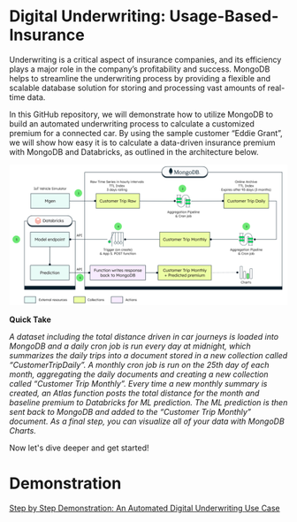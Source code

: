 # Digital Underwriting: Usage-Based-Insurance

Underwriting is a critical aspect of insurance companies, and its efficiency plays a major role in the company’s profitability and success. MongoDB helps to streamline the underwriting process by providing a flexible and scalable database solution for storing and processing vast amounts of real-time data. 

In this GitHub repository, we will demonstrate how to utilize MongoDB to build an automated underwriting process to calculate a customized premium for a connected car. By using the sample customer “Eddie Grant”, we will show how easy it is to calculate a data-driven insurance premium with MongoDB and Databricks, as outlined in the architecture below. 

![image](NumberedArchitecture)

**Quick Take**

*A dataset including the total distance driven in car journeys is loaded into MongoDB and a daily cron job is run every day at midnight, which summarizes the daily trips into a document stored in a new collection called “CustomerTripDaily”. A monthly cron job is run on the 25th day of each month, aggregating the daily documents and creating a new collection called “Customer Trip Monthly”. Every time a new monthly summary is created, an Atlas function posts the total distance for the month and baseline premium to Databricks for ML prediction. The ML prediction is then sent back to MongoDB and added to the “Customer Trip Monthly” document. As a final step, you can visualize all of your data with MongoDB Charts.*

Now let's dive deeper and get started!

# Demonstration
[Step by Step Demonstration: An Automated Digital Underwriting Use Case](src/StepbyStep.md)
